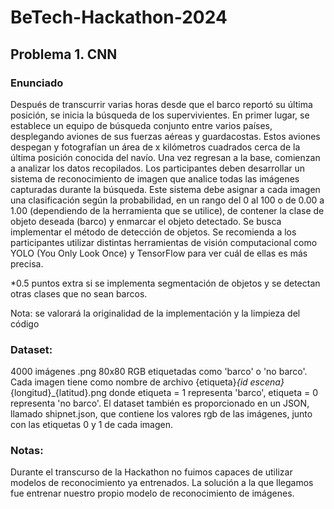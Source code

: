 # BeTech-Hackathon-2024
## Problema 1. CNN
### Enunciado
Después de transcurrir varias horas desde que el barco reportó su última posición, se inicia la búsqueda de los supervivientes. En primer lugar, se establece un equipo de búsqueda conjunto entre varios países, desplegando aviones de sus fuerzas aéreas y guardacostas. Estos aviones despegan y fotografían un área de x kilómetros cuadrados cerca de la última posición conocida del navío. Una vez regresan a la base, comienzan a analizar los datos recopilados.
Los participantes deben desarrollar un sistema de reconocimiento de imagen que analice todas las imágenes capturadas durante la búsqueda. Este sistema debe asignar a cada imagen una clasificación según la probabilidad, en un rango del 0 al 100 o de 0.00 a 1.00 (dependiendo de la herramienta que se utilice), de contener la clase de objeto deseada (barco) y enmarcar el objeto detectado. Se busca implementar el método de detección de objetos.
Se recomienda a los participantes utilizar distintas herramientas de visión computacional como YOLO (You Only Look Once) y TensorFlow para ver cuál de ellas es más precisa.

*0.5 puntos extra si se implementa segmentación de objetos y se detectan otras clases que no sean barcos.

Nota: se valorará la originalidad de la implementación y la limpieza del código

### Dataset:
4000 imágenes .png 80x80 RGB etiquetadas como 'barco' o 'no barco'. Cada imagen tiene como nombre de archivo {etiqueta}_{id escena}_{longitud}_{latitud}.png donde etiqueta = 1 representa 'barco', etiqueta = 0 representa 'no barco'.
El dataset también es proporcionado en un JSON, llamado shipnet.json, que contiene los valores rgb de las imágenes, junto con las etiquetas 0 y 1 de cada imagen.

### Notas:
Durante el transcurso de la Hackathon no fuimos capaces de utilizar modelos de reconocimiento ya entrenados. La solución a la que llegamos fue entrenar nuestro propio modelo de reconocimiento de imágenes.
